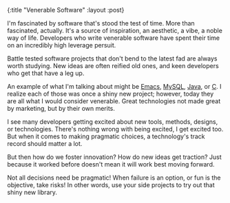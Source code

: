 {:title "Venerable Software"
 :layout :post}

I'm fascinated by software that's stood the test of time. More than
fascinated, actually. It's a source of inspiration, an aesthetic, a
vibe, a noble way of life. Developers who write venerable software
have spent their time on an incredibly high leverage persuit.

Battle tested software projects that don't bend to the latest fad are
always worth studying. New ideas are often reified old ones, and keen
developers who get that have a leg up.

An example of what I'm talking about might be
[Emacs](https://www.gnu.org/software/emacs/),
[MySQL](https://www.mysql.com/), [Java](https://www.java.com/en/), or
[C](https://en.wikipedia.org/wiki/C_(programming_language)). I realize
each of those was once a shiny new project; however, today they are
all what I would consider venerable. Great technologies not made great
by marketing, but by their own merits.

I see many developers getting excited about new tools, methods,
designs, or technologies. There's nothing wrong with being excited, I
get excited too. But when it comes to making pragmatic choices, a
technology's track record should matter a lot.

But then how do we foster innovation? How do new ideas get traction?
Just because it worked before doesn't mean it will work best moving
forward.

Not all decisions need be pragmatic! When failure is an option, or fun
is the objective, take risks! In other words, use your side projects
to try out that shiny new library.
